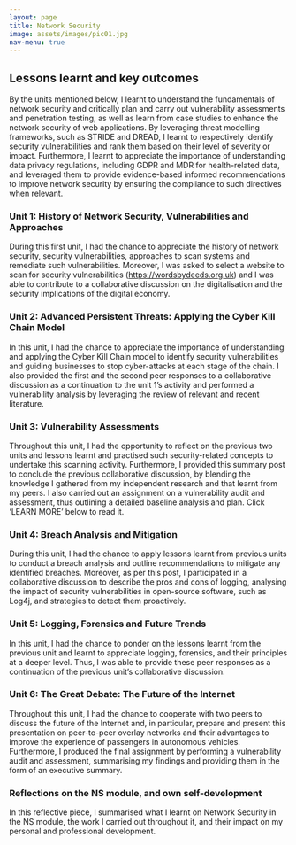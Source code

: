 ```yaml
---
layout: page
title: Network Security
image: assets/images/pic01.jpg
nav-menu: true
---
```


<!-- Main -->
<div id="main" class="alt">
	<div id="section-1" class="spotlights">
    <div class="inner">
        <h2 class="major">Lessons learnt and key outcomes</h2>
        <p>By the units mentioned below, I learnt to understand the fundamentals of network security and critically plan and carry out vulnerability assessments and penetration testing, as well as learn from case studies to enhance the network security of web applications. By leveraging threat modelling frameworks, such as STRIDE and DREAD, I learnt to respectively identify security vulnerabilities and rank them based on their level of severity or impact. Furthermore, I learnt to appreciate the importance of understanding data privacy regulations, including GDPR and MDR for health-related data, and leveraged them to provide evidence-based informed recommendations to improve network security by ensuring the compliance to such directives when relevant.</p>
    </div>
</div>

<div id="section-2">
    <div class="inner">
        <h3 class="major">Unit 1: History of Network Security, Vulnerabilities and Approaches</h3>
        <p>During this first unit, I had the chance to appreciate the history of network security, security vulnerabilities, approaches to scan systems and remediate such vulnerabilities. Moreover, I was asked to select a website to scan for security vulnerabilities (<a href="https://wordsbydeeds.org.uk">https://wordsbydeeds.org.uk</a>) and I was able to contribute to a collaborative discussion on the digitalisation and the security implications of the digital economy.</p>
    </div>
</div>

<div id="section-3" class="spotlights">
    <div class="inner">
        <h3 class="major">Unit 2: Advanced Persistent Threats: Applying the Cyber Kill Chain Model</h3>
        <p>In this unit, I had the chance to appreciate the importance of understanding and applying the Cyber Kill Chain model to identify security vulnerabilities and guiding businesses to stop cyber-attacks at each stage of the chain. I also provided the first and the second peer responses to a collaborative discussion as a continuation to the unit 1’s activity and performed a vulnerability analysis by leveraging the review of relevant and recent literature.</p>
    </div>
</div>

<div id="section-4">
    <div class="inner">
        <h3 class="major">Unit 3: Vulnerability Assessments</h3>
        <p>Throughout this unit, I had the opportunity to reflect on the previous two units and lessons learnt and practised such security-related concepts to undertake this scanning activity. Furthermore, I provided this summary post to conclude the previous collaborative discussion, by blending the knowledge I gathered from my independent research and that learnt from my peers. I also carried out an assignment on a vulnerability audit and assessment, thus outlining a detailed baseline analysis and plan. Click ‘LEARN MORE’ below to read it.</p>
    </div>
</div>

<div id="section-5" class="spotlights">
    <div class="inner">
        <h3 class="major">Unit 4: Breach Analysis and Mitigation</h3>
        <p>During this unit, I had the chance to apply lessons learnt from previous units to conduct a breach analysis and outline recommendations to mitigate any identified breaches. Moreover, as per this post, I participated in a collaborative discussion to describe the pros and cons of logging, analysing the impact of security vulnerabilities in open-source software, such as Log4j, and strategies to detect them proactively.</p>
    </div>
</div>

<div id="section-6">
    <div class="inner">
        <h3 class="major">Unit 5: Logging, Forensics and Future Trends</h3>
        <p>In this unit, I had the chance to ponder on the lessons learnt from the previous unit and learnt to appreciate logging, forensics, and their principles at a deeper level. Thus, I was able to provide these peer responses as a continuation of the previous unit’s collaborative discussion.</p>
    </div>
</div>

<div id="section-7" class="spotlights">
    <div class="inner">
        <h3 class="major">Unit 6: The Great Debate: The Future of the Internet</h3>
        <p>Throughout this unit, I had the chance to cooperate with two peers to discuss the future of the Internet and, in particular, prepare and present this presentation on peer-to-peer overlay networks and their advantages to improve the experience of passengers in autonomous vehicles. Furthermore, I produced the final assignment by performing a vulnerability audit and assessment, summarising my findings and providing them in the form of an executive summary.</p>
    </div>
</div>

<div id="section-8">
    <div class="inner">
        <h3 class="major">Reflections on the NS module, and own self-development</h3>
        <p>In this reflective piece, I summarised what I learnt on Network Security in the NS module, the work I carried out throughout it, and their impact on my personal and professional development.</p>
    </div>
</div>				
</div>
